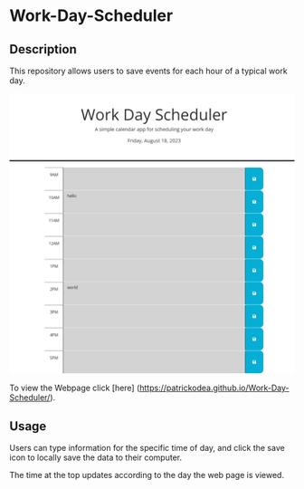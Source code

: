 # Work-Day-Scheduler

## Description
This repository allows users to save events for each hour of a typical work day.

![finalproduct](./assets/img/deployedApp.png)

To view the Webpage click [here] (https://patrickodea.github.io/Work-Day-Scheduler/).

## Usage
Users can type information for the specific time of day, and click the save icon to locally save the data to their computer.

The time at the top updates according to the day the web page is viewed.